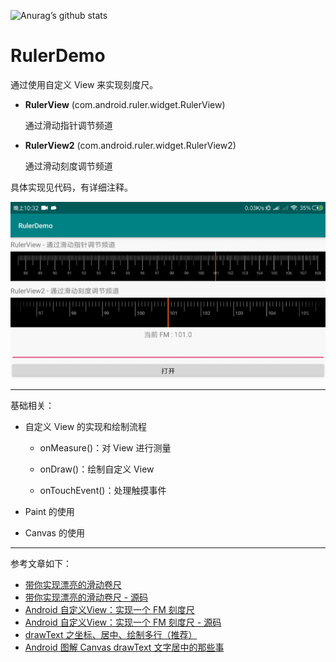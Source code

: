 ![Anurag’s github stats](https://github-readme-stats.vercel.app/api?username=Edger&show_icons=true&theme=merko)

# RulerDemo

通过使用自定义 View 来实现刻度尺。

- **RulerView** (com.android.ruler.widget.RulerView)

  通过滑动指针调节频道

- **RulerView2** (com.android.ruler.widget.RulerView2)

  通过滑动刻度调节频道

具体实现见代码，有详细注释。

![RulerView 和 RulerView2](https://github.com/Edger/RulerDemo/blob/master/ScreenRecord/Screenrecorder.gif)

---

基础相关：

- 自定义 View 的实现和绘制流程

  - onMeasure()：对 View 进行测量

  - onDraw()：绘制自定义 View

  - onTouchEvent()：处理触摸事件

- Paint 的使用

- Canvas 的使用

---

参考文章如下：

- [带你实现漂亮的滑动卷尺](https://www.jianshu.com/p/06e65ef3f3f1)
- [带你实现漂亮的滑动卷尺 - 源码](https://github.com/jdqm/TapeView)
- [Android 自定义View：实现一个 FM 刻度尺](https://juejin.im/post/5d0afe1f51882508be27a504)
- [Android 自定义View：实现一个 FM 刻度尺 - 源码](https://github.com/gs666/RulerDemo)
- [drawText 之坐标、居中、绘制多行（推荐）](https://github.com/GcsSloop/AndroidNote/blob/master/CustomView/Advance/%5B99%5DDrawText.md)
- [Android 图解 Canvas drawText 文字居中的那些事](https://blog.csdn.net/kong_gu_you_lan/article/details/78927930)
